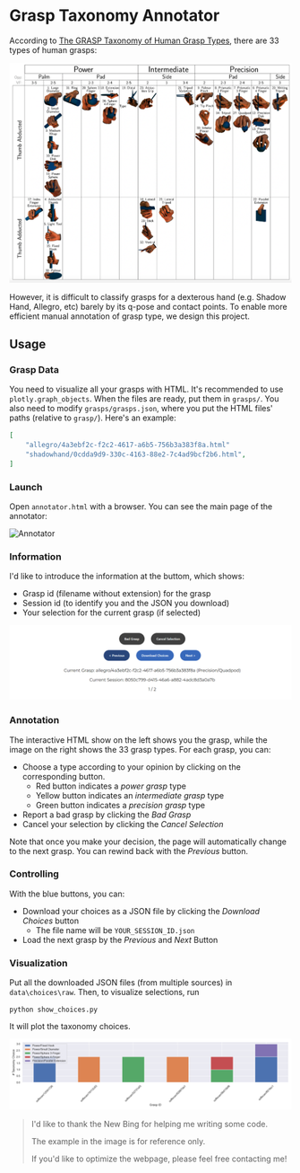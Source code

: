# Grasp Taxonomy Annotator

According to [The GRASP Taxonomy of Human Grasp Types](https://ieeexplore.ieee.org/document/7243327), there are 33 types of human grasps:


![GRASP Taxonomy](assets\GRASP.Taxonomy.png)

However, it is difficult to classify grasps for a dexterous hand (e.g. Shadow Hand, Allegro, etc) barely by its q-pose and contact points. To enable more efficient manual annotation of grasp type, we design this project.

## Usage

### Grasp Data

You need to visualize all your grasps with HTML. It's recommended to use `plotly.graph_objects`. When the files are ready, put them in `grasps/`. You also need to modify `grasps/grasps.json`, where you put the HTML files' paths (relative to `grasp/`). Here's an example:

```json
[
    "allegro/4a3ebf2c-f2c2-4617-a6b5-756b3a383f8a.html"
    "shadowhand/0cdda9d9-330c-4163-88e2-7c4ad9bcf2b6.html",
]
```

### Launch

Open `annotator.html` with a browser. You can see the main page of the annotator:

![Annotator](assets\Annotator.Unselected.png)

### Information

I'd like to introduce the information at the buttom, which shows:

- Grasp id (filename without extension) for the grasp
- Session id (to identify you and the JSON you download)
- Your selection for the current grasp (if selected)

![Annotator](assets\Annotator.Selected.png)

### Annotation

The interactive HTML show on the left shows you the grasp, while the image on the right shows the 33 grasp types. For each grasp, you can:

- Choose a type according to your opinion by clicking on the corresponding button.
    - Red button indicates a *power grasp* type
    - Yellow button indicates an *intermediate grasp* type
    - Green button indicates a *precision grasp* type
- Report a bad grasp by clicking the *Bad Grasp*
- Cancel your selection by clicking the *Cancel Selection*

Note that once you make your decision, the page will automatically change to the next grasp. You can rewind back with the *Previous* button.

### Controlling

With the blue buttons, you can:

- Download your choices as a JSON file by clicking the *Download Choices* button
    - The file name will be `YOUR_SESSION_ID.json`
- Load the next grasp by the *Previous* and *Next* Button

### Visualization

Put all the downloaded JSON files (from multiple sources) in `data\choices\raw`. Then, to visualize selections, run

```shell
python show_choices.py
```

It will plot the taxonomy choices.

![Choices](assets\choices.png)

> I'd like to thank the New Bing for helping me writing some code.
> 
> The example in the image is for reference only.
> 
> If you'd like to optimize the webpage, please feel free contacting me!
